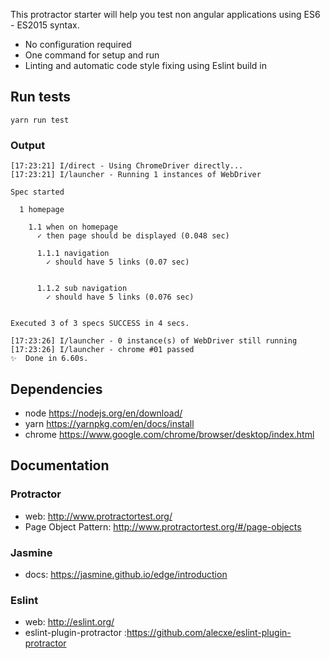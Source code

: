 This protractor starter will help you test non angular applications using ES6 - ES2015 syntax. 

- No configuration required
- One command for setup and run
- Linting and automatic code style fixing using Eslint build in



## Run tests
```
yarn run test
```
### Output
```
[17:23:21] I/direct - Using ChromeDriver directly...
[17:23:21] I/launcher - Running 1 instances of WebDriver
 
Spec started
 
  1 homepage
  
    1.1 when on homepage
      ✓ then page should be displayed (0.048 sec)
 
      1.1.1 navigation
        ✓ should have 5 links (0.07 sec)
         

      1.1.2 sub navigation
        ✓ should have 5 links (0.076 sec)
        

Executed 3 of 3 specs SUCCESS in 4 secs.
 
[17:23:26] I/launcher - 0 instance(s) of WebDriver still running
[17:23:26] I/launcher - chrome #01 passed
✨  Done in 6.60s.

```


## Dependencies 

- node https://nodejs.org/en/download/
- yarn
https://yarnpkg.com/en/docs/install
- chrome https://www.google.com/chrome/browser/desktop/index.html

## Documentation

### Protractor
- web: http://www.protractortest.org/
- Page Object Pattern: http://www.protractortest.org/#/page-objects

### Jasmine
- docs: https://jasmine.github.io/edge/introduction

### Eslint
- web: http://eslint.org/
- eslint-plugin-protractor :https://github.com/alecxe/eslint-plugin-protractor
